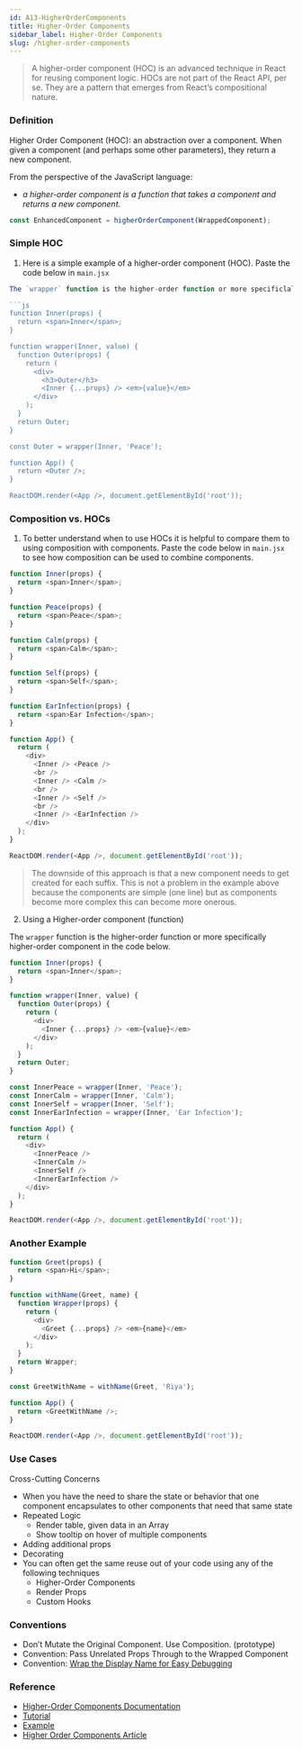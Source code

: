 ```yaml
---
id: A13-HigherOrderComponents
title: Higher-Order Components
sidebar_label: Higher-Order Components
slug: /higher-order-components
---
```


> A higher-order component (HOC) is an advanced technique in React for reusing component logic. HOCs are not part of the React API, per se. They are a pattern that emerges from React’s compositional nature.

### Definition

Higher Order Component (HOC): an abstraction over a component. When given a component (and perhaps some other parameters), they return a new component.

From the perspective of the JavaScript language:

- _a higher-order component is a function that takes a component and returns a new component._

```js
const EnhancedComponent = higherOrderComponent(WrappedComponent);
```

### Simple HOC

1. Here is a simple example of a higher-order component (HOC). Paste the code below in `main.jsx`

````js
The `wrapper` function is the higher-order function or more specificlaly component in the code below.

```js
function Inner(props) {
  return <span>Inner</span>;
}

function wrapper(Inner, value) {
  function Outer(props) {
    return (
      <div>
        <h3>Outer</h3>
        <Inner {...props} /> <em>{value}</em>
      </div>
    );
  }
  return Outer;
}

const Outer = wrapper(Inner, 'Peace');

function App() {
  return <Outer />;
}

ReactDOM.render(<App />, document.getElementById('root'));
````

### Composition vs. HOCs

1. To better understand when to use HOCs it is helpful to compare them to using composition with components. Paste the code below in `main.jsx` to see how composition can be used to combine components.

```js
function Inner(props) {
  return <span>Inner</span>;
}

function Peace(props) {
  return <span>Peace</span>;
}

function Calm(props) {
  return <span>Calm</span>;
}

function Self(props) {
  return <span>Self</span>;
}

function EarInfection(props) {
  return <span>Ear Infection</span>;
}

function App() {
  return (
    <div>
      <Inner /> <Peace />
      <br />
      <Inner /> <Calm />
      <br />
      <Inner /> <Self />
      <br />
      <Inner /> <EarInfection />
    </div>
  );
}

ReactDOM.render(<App />, document.getElementById('root'));
```

> The downside of this approach is that a new component needs to get created for each suffix. This is not a problem in the example above because the components are simple (one line) but as components become more complex this can become more onerous.

2. Using a Higher-order component (function)

The `wrapper` function is the higher-order function or more specifically higher-order component in the code below.

```js
function Inner(props) {
  return <span>Inner</span>;
}

function wrapper(Inner, value) {
  function Outer(props) {
    return (
      <div>
        <Inner {...props} /> <em>{value}</em>
      </div>
    );
  }
  return Outer;
}

const InnerPeace = wrapper(Inner, 'Peace');
const InnerCalm = wrapper(Inner, 'Calm');
const InnerSelf = wrapper(Inner, 'Self');
const InnerEarInfection = wrapper(Inner, 'Ear Infection');

function App() {
  return (
    <div>
      <InnerPeace />
      <InnerCalm />
      <InnerSelf />
      <InnerEarInfection />
    </div>
  );
}

ReactDOM.render(<App />, document.getElementById('root'));
```

### Another Example

```js
function Greet(props) {
  return <span>Hi</span>;
}

function withName(Greet, name) {
  function Wrapper(props) {
    return (
      <div>
        <Greet {...props} /> <em>{name}</em>
      </div>
    );
  }
  return Wrapper;
}

const GreetWithName = withName(Greet, 'Riya');

function App() {
  return <GreetWithName />;
}

ReactDOM.render(<App />, document.getElementById('root'));
```

### Use Cases

Cross-Cutting Concerns

- When you have the need to share the state or behavior that one component encapsulates to other components that need that same state
- Repeated Logic
  - Render table, given data in an Array
  - Show tooltip on hover of multiple components
- Adding additional props
- Decorating
- You can often get the same reuse out of your code using any of the following techniques
  - Higher-Order Components
  - Render Props
  - Custom Hooks

### Conventions

- Don’t Mutate the Original Component. Use Composition. (prototype)
- Convention: Pass Unrelated Props Through to the Wrapped Component
- Convention: [Wrap the Display Name for Easy Debugging](https://reactjs.org/docs/higher-order-components.html#convention-wrap-the-display-name-for-easy-debugging)

### Reference

- [Higher-Order Components Documentation](https://reactjs.org/docs/higher-order-components.html)
- [Tutorial](https://www.codingame.com/playgrounds/8595/reactjs-higher-order-components-tutorial)
- [Example](https://levelup.gitconnected.com/understanding-react-higher-order-components-by-example-95e8c47c8006)
- [Higher Order Components Article](https://tylermcginnis.com/react-higher-order-components/)
